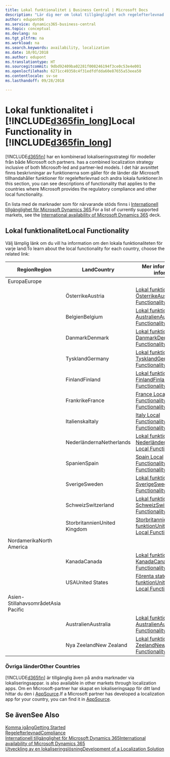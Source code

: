```yaml
---
title: Lokal funktionalitet i Business Central | Microsoft Docs
description: "Lär dig mer om lokal tillgänglighet och regelefterlevnad för Dynamics 365 Business Central."
author: edupont04
ms.service: dynamics365-business-central
ms.topic: conceptual
ms.devlang: na
ms.tgt_pltfrm: na
ms.workload: na
ms.search.keywords: availability, localization
ms.date: 10/01/2018
ms.author: edupont
ms.translationtype: HT
ms.sourcegitcommit: 9dbd92409ba02281f008246194f3ce0c53e4e001
ms.openlocfilehash: 6271cc49358c4f31edfdfdda60e87655a53eea50
ms.contentlocale: sv-se
ms.lasthandoff: 09/28/2018

---
```

# <a name="local-functionality-in-included365finlongincludesd365finlongmdmd"></a><span data-ttu-id="44cef-103">Lokal funktionalitet i [!INCLUDE[d365fin_long](includes/d365fin_long_md.md)]</span><span class="sxs-lookup"><span data-stu-id="44cef-103">Local Functionality in [!INCLUDE[d365fin_long](includes/d365fin_long_md.md)]</span></span>
[!INCLUDE[d365fin](includes/d365fin_md.md)] <span data-ttu-id="44cef-104">har en kombinerad lokaliseringsstrategi för modeller från både Microsoft och partners.</span><span class="sxs-lookup"><span data-stu-id="44cef-104"> has a combined localization strategy inclusive of both Microsoft-led and partner-led models.</span></span> <span data-ttu-id="44cef-105">I det här avsnittet finns beskrivningar av funktionerna som gäller för de länder där Microsoft tillhandahåller funktioner för regelefterlevnad och andra lokala funktioner.</span><span class="sxs-lookup"><span data-stu-id="44cef-105">In this section, you can see descriptions of functionality that applies to the countries where Microsoft provides the regulatory compliance and other local functionality.</span></span>  

<span data-ttu-id="44cef-106">En lista med de marknader som för närvarande stöds finns i [Internationell tillgänglighet för Microsoft Dynamics 365](https://docs.microsoft.com/en-us/dynamics365/get-started/availability).</span><span class="sxs-lookup"><span data-stu-id="44cef-106">For a list of currently supported markets, see the [International availability of Microsoft Dynamics 365](https://docs.microsoft.com/en-us/dynamics365/get-started/availability) deck.</span></span>  

## <a name="local-functionality"></a><span data-ttu-id="44cef-107">Lokal funktionalitet</span><span class="sxs-lookup"><span data-stu-id="44cef-107">Local Functionality</span></span>
<span data-ttu-id="44cef-108">Välj lämplig länk om du vill ha information om den lokala funktionaliteten för varje land:</span><span class="sxs-lookup"><span data-stu-id="44cef-108">To learn about the local functionality for each country, choose the related link:</span></span>

| <span data-ttu-id="44cef-109">Region</span><span class="sxs-lookup"><span data-stu-id="44cef-109">Region</span></span> | <span data-ttu-id="44cef-110">Land</span><span class="sxs-lookup"><span data-stu-id="44cef-110">Country</span></span> | <span data-ttu-id="44cef-111">Mer information</span><span class="sxs-lookup"><span data-stu-id="44cef-111">More information</span></span> |
| --- | --- |--- |
| <span data-ttu-id="44cef-112">Europa</span><span class="sxs-lookup"><span data-stu-id="44cef-112">Europe</span></span> |  | |
|        | <span data-ttu-id="44cef-113">Österrike</span><span class="sxs-lookup"><span data-stu-id="44cef-113">Austria</span></span> | [<span data-ttu-id="44cef-114">Lokal funktionalitet för Österrike</span><span class="sxs-lookup"><span data-stu-id="44cef-114">Austria Local Functionality</span></span>](localfunctionality/austria/austria-local-functionality.md) |
|        | <span data-ttu-id="44cef-115">Belgien</span><span class="sxs-lookup"><span data-stu-id="44cef-115">Belgium</span></span> |  [<span data-ttu-id="44cef-116">Lokal funktionalitet för Australien</span><span class="sxs-lookup"><span data-stu-id="44cef-116">Australia Local Functionality</span></span>](localfunctionality/belgium/belgium-local-functionality.md) |
|        | <span data-ttu-id="44cef-117">Danmark</span><span class="sxs-lookup"><span data-stu-id="44cef-117">Denmark</span></span> | [<span data-ttu-id="44cef-118">Lokal funktionalitet för Danmark</span><span class="sxs-lookup"><span data-stu-id="44cef-118">Denmark Local Functionality</span></span>](localfunctionality/denmark/denmark-local-functionality.md) |
|        | <span data-ttu-id="44cef-119">Tyskland</span><span class="sxs-lookup"><span data-stu-id="44cef-119">Germany</span></span> | [<span data-ttu-id="44cef-120">Lokal funktionalitet för Tyskland</span><span class="sxs-lookup"><span data-stu-id="44cef-120">Germany Local Functionality</span></span>](localfunctionality/germany/germany-local-functionality.md) |
|        | <span data-ttu-id="44cef-121">Finland</span><span class="sxs-lookup"><span data-stu-id="44cef-121">Finland</span></span> | [<span data-ttu-id="44cef-122">Lokal funktionalitet för Finland</span><span class="sxs-lookup"><span data-stu-id="44cef-122">Finland Local Functionality</span></span>](localfunctionality/finland/finland-local-functionality.md) |
|        | <span data-ttu-id="44cef-123">Frankrike</span><span class="sxs-lookup"><span data-stu-id="44cef-123">France</span></span> | [<span data-ttu-id="44cef-124">France Local Functionality</span><span class="sxs-lookup"><span data-stu-id="44cef-124">France Local Functionality</span></span>](localfunctionality/france/france-local-functionality.md) |
|        | <span data-ttu-id="44cef-125">Italienska</span><span class="sxs-lookup"><span data-stu-id="44cef-125">Italy</span></span> | [<span data-ttu-id="44cef-126">Italy Local Functionality</span><span class="sxs-lookup"><span data-stu-id="44cef-126">Italy Local Functionality</span></span>](localfunctionality/italy/italy-local-functionality.md) |
|        | <span data-ttu-id="44cef-127">Nederländerna</span><span class="sxs-lookup"><span data-stu-id="44cef-127">Netherlands</span></span> | [<span data-ttu-id="44cef-128">Lokal funktionalitet för Nederländerna</span><span class="sxs-lookup"><span data-stu-id="44cef-128">Netherlands Local Functionality</span></span>](localfunctionality/netherlands/netherlands-local-functionality.md) |
|        | <span data-ttu-id="44cef-129">Spanien</span><span class="sxs-lookup"><span data-stu-id="44cef-129">Spain</span></span> | [<span data-ttu-id="44cef-130">Spain Local Functionality</span><span class="sxs-lookup"><span data-stu-id="44cef-130">Spain Local Functionality</span></span>](localfunctionality/spain/spain-local-functionality.md) |
|        | <span data-ttu-id="44cef-131">Sverige</span><span class="sxs-lookup"><span data-stu-id="44cef-131">Sweden</span></span> | [<span data-ttu-id="44cef-132">Lokal funktionalitet för Sverige</span><span class="sxs-lookup"><span data-stu-id="44cef-132">Sweden Local Functionality</span></span>](localfunctionality/sweden/sweden-local-functionality.md) |
|        | <span data-ttu-id="44cef-133">Schweiz</span><span class="sxs-lookup"><span data-stu-id="44cef-133">Switzerland</span></span> | [<span data-ttu-id="44cef-134">Lokal funktionalitet för Schweiz</span><span class="sxs-lookup"><span data-stu-id="44cef-134">Switzerland Local Functionality</span></span>](localfunctionality/switzerland/switzerland-local-functionality.md) |
|        | <span data-ttu-id="44cef-135">Storbritannien</span><span class="sxs-lookup"><span data-stu-id="44cef-135">United Kingdom</span></span> | [<span data-ttu-id="44cef-136">Storbritannien, lokal funktion</span><span class="sxs-lookup"><span data-stu-id="44cef-136">United Kingdom Local Functionality</span></span>](localfunctionality/unitedkingdom/united-kingdom-local-functionality.md) |
| <span data-ttu-id="44cef-137">Nordamerika</span><span class="sxs-lookup"><span data-stu-id="44cef-137">North America</span></span> |       |  |
|               | <span data-ttu-id="44cef-138">Kanada</span><span class="sxs-lookup"><span data-stu-id="44cef-138">Canada</span></span>|[<span data-ttu-id="44cef-139">Lokal funktionalitet för Kanada</span><span class="sxs-lookup"><span data-stu-id="44cef-139">Canada Local Functionality</span></span>](localfunctionality/canada/canada-local-functionality.md) |
|               | <span data-ttu-id="44cef-140">USA</span><span class="sxs-lookup"><span data-stu-id="44cef-140">United States</span></span>|[<span data-ttu-id="44cef-141">Förenta staterna: lokal funktion</span><span class="sxs-lookup"><span data-stu-id="44cef-141">United States Local Functionality</span></span>](localfunctionality/unitedstates/united-states-local-functionality.md) |
| <span data-ttu-id="44cef-142">Asien-Stillahavsområdet</span><span class="sxs-lookup"><span data-stu-id="44cef-142">Asia Pacific</span></span> |       |  |
|        | <span data-ttu-id="44cef-143">Australien</span><span class="sxs-lookup"><span data-stu-id="44cef-143">Australia</span></span> | [<span data-ttu-id="44cef-144">Lokal funktionalitet för Australien</span><span class="sxs-lookup"><span data-stu-id="44cef-144">Australia Local Functionality</span></span>](localfunctionality/australia/australia-local-functionality.md) |
|        | <span data-ttu-id="44cef-145">Nya Zeeland</span><span class="sxs-lookup"><span data-stu-id="44cef-145">New Zealand</span></span> | [<span data-ttu-id="44cef-146">Lokal funktionalitet för Nya Zeeland</span><span class="sxs-lookup"><span data-stu-id="44cef-146">New Zealand Local Functionality</span></span>](localfunctionality/newzealand/new-zealand-local-functionality.md) |

### <a name="other-countries"></a><span data-ttu-id="44cef-147">Övriga länder</span><span class="sxs-lookup"><span data-stu-id="44cef-147">Other Countries</span></span>
[!INCLUDE[d365fin](includes/d365fin_md.md)] <span data-ttu-id="44cef-148">är tillgänglig även på andra marknader via lokaliseringsappar.</span><span class="sxs-lookup"><span data-stu-id="44cef-148"> is also available in other markets through localization apps.</span></span> <span data-ttu-id="44cef-149">Om en Microsoft-partner har skapat en lokaliseringsapp för ditt land hittar du den i [AppSource](https://appsource.microsoft.com/en-us/product/dynamics-365-business-central/).</span><span class="sxs-lookup"><span data-stu-id="44cef-149">If a Microsoft partner has developed a localization app for your country, you can find it in [AppSource](https://appsource.microsoft.com/en-us/product/dynamics-365-business-central/).</span></span>

## <a name="see-also"></a><span data-ttu-id="44cef-150">Se även</span><span class="sxs-lookup"><span data-stu-id="44cef-150">See Also</span></span>
[<span data-ttu-id="44cef-151">Komma igång</span><span class="sxs-lookup"><span data-stu-id="44cef-151">Getting Started</span></span>](product-get-started.md)  
[<span data-ttu-id="44cef-152">Regelefterlevnad</span><span class="sxs-lookup"><span data-stu-id="44cef-152">Compliance</span></span>](compliance/compliance-overview.md)  
[<span data-ttu-id="44cef-153">Internationell tillgänglighet för Microsoft Dynamics 365</span><span class="sxs-lookup"><span data-stu-id="44cef-153">International availability of Microsoft Dynamics 365</span></span>](https://docs.microsoft.com/en-us/dynamics365/get-started/availability)  
[<span data-ttu-id="44cef-154">Utveckling av en lokaliseringslösning</span><span class="sxs-lookup"><span data-stu-id="44cef-154">Development of a Localization Solution</span></span>](/dynamics365/business-central/dev-itpro/developer/readiness/readiness-develop-localization)  

